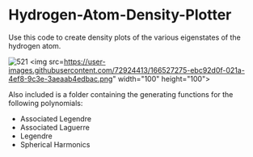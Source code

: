 # Hydrogen-Atom-Density-Plotter

Use this code to create density plots of the various eigenstates of the hydrogen atom.

![521](https://user-images.githubusercontent.com/72924413/166527275-ebc92d0f-021a-4ef8-9c3e-3aeaab4edbac.png)
<img src=https://user-images.githubusercontent.com/72924413/166527275-ebc92d0f-021a-4ef8-9c3e-3aeaab4edbac.png" width="100" height="100">
     
Also included is a folder containing the generating functions for the following polynomials:
- Associated Legendre
- Associated Laguerre
- Legendre
- Spherical Harmonics

